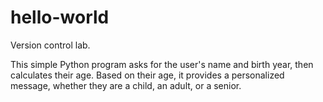 # hello-world
Version control lab. 

This simple Python program asks for the user's name and birth year, then calculates their age. Based on their age, it provides a personalized message, whether they are a child, an adult, or a senior. 
